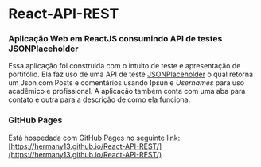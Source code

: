 # React-API-REST

### Aplicação Web em ReactJS consumindo API de testes JSONPlaceholder

Essa aplicação foi construida com o intuito de teste e apresentação de portifólio. Ela faz uso de uma API de teste [JSONPlaceholder](https://jsonplaceholder.typicode.com) o qual retorna um Json com Posts e comentários usando Ipsun e _Usernames_ para uso acadêmico e profissional. A aplicação também conta com uma aba para contato e outra para a descrição de como ela funciona. 

### GitHub Pages
  Está hospedada com GitHub Pages no seguinte link: [https://hermany13.github.io/React-API-REST/](https://hermany13.github.io/React-API-REST/)
